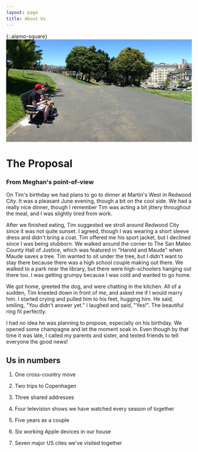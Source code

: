 ```yaml
---
layout: page
title: About Us
---
```


{:.alamo-square}
![Meghan and Tim](/images/us-alamo-square.jpg)

# The Proposal

### From Meghan's point-of-view
On Tim's birthday we had plans to go to dinner at Martin's West in Redwood City.
It was a pleasant June evening, though a bit on the cool side.
We had a really nice dinner, though I remember Tim was acting a bit jittery throughout the meal, and I was slightly tired from work.

After we finished eating, Tim suggested we stroll around Redwood City since it was not quite sunset.
I agreed, though I was wearing a short sleeve dress and didn't bring a coat.
Tim offered me his sport jacket, but I declined since I was being stubborn.
We walked around the corner to The San Mateo County Hall of Justice, which was featured in "Harold and Maude" when Maude saves a tree.
Tim wanted to sit under the tree, but I didn't want to stay there because there was a high school couple making out there.
We walked to a park near the library, but there were high-schoolers hanging out there too.
I was getting grumpy because I was cold and wanted to go home.

We got home, greeted the dog, and were chatting in the kitchen.
All of a sudden, Tim kneeled down in front of me, and asked me if I would marry him.
I started crying and pulled him to his feet, hugging him.
He said, smiling, "You didn't answer yet."
I laughed and said, "Yes!".
The beautiful ring fit perfectly.

I had no idea he was planning to propose, especially on his birthday.
We opened some champagne and let the moment soak in.
Even though by that time it was late, I called my parents and sister, and texted friends to tell everyone the good news!

## Us in numbers

1. One cross-country move

2. Two trips to Copenhagen

3. Three shared addresses

4. Four television shows we have watched every season of together <!-- The Office, The West Wing, Heroes, 30 Rock -->

5. Five years as a couple

6. Six working Apple devices in our house <!-- 2 phones, 2 laptops, 1 shuffle, 1 mac mini -->

7. Seven major US cites we've visited together <!-- San Francisco, Portland, Las Vegas, New Orleans, New York City, Philadelphia, San Jose -->
